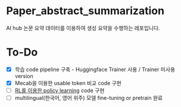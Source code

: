 # Paper_abstract_summarization

AI hub 논문 요약 데이터를 이용하여 생성 요약을 수행하는 레포입니다.

# To-Do

- [x] 학습 code pipeline 구축 - Huggingface Trainer 사용 / Trainer 미사용 version
- [x] Mecab을 이용한 usable token 비교 code 구현
- [ ] [RL를 이용한 policy learning](https://arxiv.org/pdf/1705.04304.pdf) code 구현
- [ ] multilingual(한국어, 영어 위주) 모델 fine-tuning or pretrain 완료
